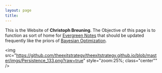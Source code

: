 ```yaml
---
layout: page
title: 
---
```


This is the Website of **Christoph Breuning**. The Objective of this page is to function as sort of home for [Evergreen Notes](https://notes.andymatuschak.org/Evergreen_notes) that should be updated frequently like the priors of [Bayesian Optimization](https://en.wikipedia.org/wiki/Bayesian_optimization).



<img src="https://github.com/theexitstrategy/theexitstrategy.github.io/blob/master/imgs/Persistence_133.png?raw=true" style="zoom:25%; class="center"" />

